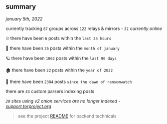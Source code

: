 
## summary
_january 5th, 2022_

currently tracking `87` groups across `122` relays & mirrors - _`51` currently online_

⏲ there have been `6` posts within the `last 24 hours`

🦈 there have been `26` posts within the `month of january`

🪐 there have been `1062` posts within the `last 90 days`

🏚 there have been `22` posts within the `year of 2022`

🦕 there have been `2384` posts `since the dawn of ransomwatch`

there are `43` custom parsers indexing posts

_`20` sites using v2 onion services are no longer indexed - [support.torproject.org](https://support.torproject.org/onionservices/v2-deprecation/)_

> see the project [README](https://github.com/thetanz/ransomwatch#ransomwatch--) for backend technicals
